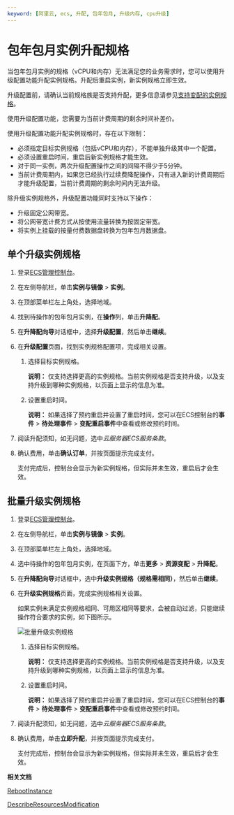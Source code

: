 ```yaml
---
keyword: [阿里云, ecs, 升配, 包年包月, 升级内存, cpu升级]
---
```


# 包年包月实例升配规格

当包年包月实例的规格（vCPU和内存）无法满足您的业务需求时，您可以使用升级配置功能升配实例规格。升配后重启实例，新实例规格立即生效。

升级配置前，请确认当前规格族是否支持升配，更多信息请参见[支持变配的实例规格](/cn.zh-CN/实例/升降配实例/修改实例规格/支持变配的实例规格.md)。

使用升级配置功能，您需要为当前计费周期的剩余时间补差价。

使用升级配置功能升配实例规格时，存在以下限制：

-   必须指定目标实例规格（包括vCPU和内存），不能单独升级其中一个配置。
-   必须设置重启时间，重启后新实例规格才能生效。
-   对于同一实例，两次升级配置操作之间的间隔不得少于5分钟。
-   当前计费周期内，如果您已经执行过续费降配操作，只有进入新的计费周期后才能升级配置，当前计费周期的剩余时间内无法升级。

除升级实例规格外，升级配置功能同时支持以下操作：

-   升级固定公网带宽。
-   将公网带宽计费方式从按使用流量转换为按固定带宽。
-   将实例上挂载的按量付费数据盘转换为包年包月数据盘。

## 单个升级实例规格

1.  登录[ECS管理控制台](https://ecs.console.aliyun.com)。

2.  在左侧导航栏，单击**实例与镜像** \> **实例**。

3.  在顶部菜单栏左上角处，选择地域。

4.  找到待操作的包年包月实例，在**操作**列，单击**升降配**。

5.  在**升降配向导**对话框中，选择**升级配置**，然后单击**继续**。

6.  在**升级配置**页面，找到实例规格配置项，完成相关设置。

    1.  选择目标实例规格。

        **说明：** 仅支持选择更高的实例规格。当前实例规格是否支持升级，以及支持升级到哪种实例规格，以页面上显示的信息为准。

    2.  设置重启时间。

        **说明：** 如果选择了预约重启并设置了重启时间，您可以在ECS控制台的**事件** \> **待处理事件** \> **变配重启事件**中查看或修改预约时间。

7.  阅读升配须知，如无问题，选中*云服务器ECS服务条款*。

8.  确认费用，单击**确认订单**，并按页面提示完成支付。

    支付完成后，控制台会显示为新实例规格，但实际并未生效，重启后才会生效。


## 批量升级实例规格

1.  登录[ECS管理控制台](https://ecs.console.aliyun.com)。

2.  在左侧导航栏，单击**实例与镜像** \> **实例**。

3.  在顶部菜单栏左上角处，选择地域。

4.  选中待操作的包年包月实例，在页面下方，单击**更多** \> **资源变配** \> **升降配**。

5.  在**升降配向导**对话框中，选中**升级实例规格（规格需相同）**，然后单击**继续**。

6.  在**升级实例规格**页面，完成实例规格相关设置。

    如果实例未满足实例规格相同、可用区相同等要求，会被自动过滤，只能继续操作符合要求的实例，如下图所示。

    ![批量升级实例规格](https://static-aliyun-doc.oss-cn-hangzhou.aliyuncs.com/assets/img/zh-CN/9314359951/p134726.png)

    1.  选择目标实例规格。

        **说明：** 仅支持选择更高的实例规格。当前实例规格是否支持升级，以及支持升级到哪种实例规格，以页面上显示的信息为准。

    2.  设置重启时间。

        **说明：** 如果选择了预约重启并设置了重启时间，您可以在ECS控制台的**事件** \> **待处理事件** \> **变配重启事件**中查看或修改预约时间。

7.  阅读升配须知，如无问题，选中*云服务器ECS服务条款*。

8.  确认费用，单击**立即升配**，并按页面提示完成支付。

    支付完成后，控制台会显示为新实例规格，但实际并未生效，重启后才会生效。


**相关文档**  


[RebootInstance](/cn.zh-CN/API参考/实例/RebootInstance.md)

[DescribeResourcesModification](/cn.zh-CN/API参考/地域/DescribeResourcesModification.md)

